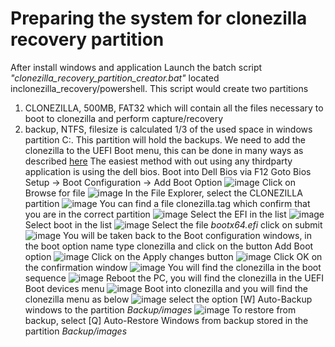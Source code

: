 # Preparing the system for clonezilla recovery partition

After install windows and application
Launch the batch script *"clonezilla_recovery_partition_creator.bat"* located inclonezilla_recovery/powershell.
This script would create two partitions 
  1. CLONEZILLA, 500MB, FAT32 which will contain all the files necessary to boot to clonezilla and perform capture/recovery
  2. backup, NTFS, filesize is calculated 1/3 of the used space in windows partition C:. This partition will hold the backups.
We need to add the clonezilla to the UEFI Boot menu, this can be done in many ways as described [here](https://sites.google.com/rmprepusb.com/www/tutorials/142---windows-restore-uefi)
The easiest method with out using any thirdparty application is using the dell bios.
Boot into Dell Bios via F12
Goto Bios Setup -> Boot Configuration -> Add Boot Option
![image](https://user-images.githubusercontent.com/1507737/212342057-ff562598-eeda-4961-8d1f-213bee11a704.png)
Click on Browse for file
![image](https://user-images.githubusercontent.com/1507737/212342483-2f2bd30a-cebf-4d6b-bdb1-21b353d97088.png)
In the File Explorer, select the CLONEZILLA partition
![image](https://user-images.githubusercontent.com/1507737/212343015-842e4a54-9da6-44d5-a603-66124180b564.png)
You can find a file clonezilla.tag  which confirm that you are in the correct partition
![image](https://user-images.githubusercontent.com/1507737/212343581-07955e46-ecc2-4802-90b6-40b9c84ca942.png)
Select the EFI in the list
![image](https://user-images.githubusercontent.com/1507737/212343692-26c137b6-6639-49de-84ce-1bfcc2e1f846.png)
Select boot in the list
![image](https://user-images.githubusercontent.com/1507737/212343809-f8b0a97a-2888-40b5-b341-39116287a6d6.png)
Select the file *bootx64.efi* click on submit
![image](https://user-images.githubusercontent.com/1507737/212343932-af3728f8-500f-41fd-8aec-039f8a26aebf.png)
You will be taken back to the Boot configuration windows, in the boot option name type clonezilla and click on the button Add Boot option
![image](https://user-images.githubusercontent.com/1507737/212344220-79dd03f7-b566-4751-8797-9ff41681c390.png)
Click on the Apply changes button
![image](https://user-images.githubusercontent.com/1507737/212344624-3d927cd7-24f9-494a-a0c2-8671e44df291.png)
Click OK on the confirmation window
![image](https://user-images.githubusercontent.com/1507737/212344747-b81244e8-b8c3-410b-9323-69ef7c530175.png)
You will find the clonezilla in the boot sequence 
![image](https://user-images.githubusercontent.com/1507737/212344900-29f4a12c-3e5a-476c-be07-e2bd18cb2cb9.png)
Reboot the PC, you will find the clonezilla in the UEFI Boot devices menu
![image](https://user-images.githubusercontent.com/1507737/212345145-a494d31e-4473-49b7-909c-33d01065c435.png)
Boot into clonezilla and you will find the clonezilla menu as below
![image](https://user-images.githubusercontent.com/1507737/212345553-97c3d2c6-6ae6-4183-ac88-c444014155c4.png)
select the option [W] Auto-Backup windows to the partition *Backup/images*
![image](https://user-images.githubusercontent.com/1507737/212345728-736662d6-fd15-4b64-bdb8-79c96b78de13.png)
To restore from backup, select [Q] Auto-Restore Windows from backup stored in the partition *Backup/images*











